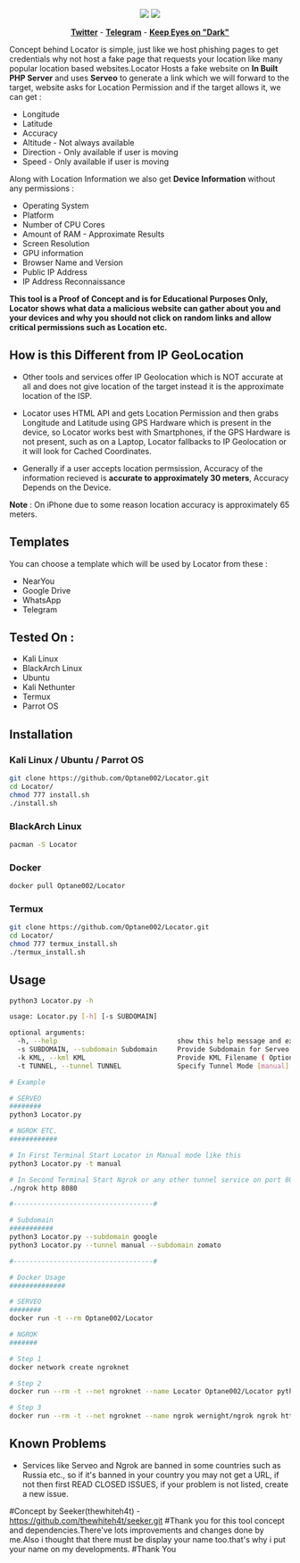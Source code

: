 <p align="center">
<img src="https://img.shields.io/badge/Python-3-brightgreen.svg?style=plastic">
<img src="https://img.shields.io/badge/Docker-✔-blue.svg?style=plastic">
</p>

<p align="center">
  <a href=""><b>Twitter</b></a>
  <span> - </span>
  <a href="https://t.me/DarkBYOptane"><b>Telegram</b></a>
  <span> - </span>
  <a href=""><b>Keep Eyes on "Dark"</b></a>
</p>

Concept behind Locator is simple, just like we host phishing pages to get credentials why not host a fake page that requests your location like many popular location based websites.Locator Hosts a fake website on **In Built PHP Server** and uses **Serveo** to generate a link which we will forward to the target, website asks for Location Permission and if the target allows it, we can get :

* Longitude
* Latitude
* Accuracy
* Altitude - Not always available
* Direction - Only available if user is moving
* Speed - Only available if user is moving

Along with Location Information we also get **Device Information** without any permissions :

* Operating System
* Platform
* Number of CPU Cores
* Amount of RAM - Approximate Results
* Screen Resolution
* GPU information
* Browser Name and Version
* Public IP Address
* IP Address Reconnaissance

**This tool is a Proof of Concept and is for Educational Purposes Only, Locator shows what data a malicious website can gather about you and your devices and why you should not click on random links and allow critical permissions such as Location etc.**

## How is this Different from IP GeoLocation

* Other tools and services offer IP Geolocation which is NOT accurate at all and does not give location of the target instead it is the approximate location of the ISP.

* Locator uses HTML API and gets Location Permission and then grabs Longitude and Latitude using GPS Hardware which is present in the device, so Locator works best with Smartphones, if the GPS Hardware is not present, such as on a Laptop, Locator fallbacks to IP Geolocation or it will look for Cached Coordinates.  

* Generally if a user accepts location permsission, Accuracy of the information recieved is **accurate to approximately 30 meters**, Accuracy Depends on the Device.

**Note** : On iPhone due to some reason location accuracy is approximately 65 meters.

## Templates

You can choose a template which will be used by Locator from these : 

* NearYou
* Google Drive
* WhatsApp
* Telegram

## Tested On :

* Kali Linux
* BlackArch Linux
* Ubuntu
* Kali Nethunter
* Termux
* Parrot OS

## Installation

### Kali Linux / Ubuntu / Parrot OS

```bash
git clone https://github.com/Optane002/Locator.git
cd Locator/
chmod 777 install.sh
./install.sh
```

### BlackArch Linux

```bash
pacman -S Locator
```

### Docker

```bash
docker pull Optane002/Locator
```

### Termux

```bash
git clone https://github.com/Optane002/Locator.git
cd Locator/
chmod 777 termux_install.sh
./termux_install.sh
```

## Usage

```bash
python3 Locator.py -h

usage: Locator.py [-h] [-s SUBDOMAIN]

optional arguments:
  -h, --help                              show this help message and exit
  -s SUBDOMAIN, --subdomain Subdomain 	  Provide Subdomain for Serveo URL ( Optional )
  -k KML, --kml KML                       Provide KML Filename ( Optional )
  -t TUNNEL, --tunnel TUNNEL              Specify Tunnel Mode [manual]

# Example

# SERVEO 
########
python3 Locator.py

# NGROK ETC.
############

# In First Terminal Start Locator in Manual mode like this
python3 Locator.py -t manual

# In Second Terminal Start Ngrok or any other tunnel service on port 8080
./ngrok http 8080

#-----------------------------------#

# Subdomain
########### 
python3 Locator.py --subdomain google
python3 Locator.py --tunnel manual --subdomain zomato

#-----------------------------------#

# Docker Usage
##############

# SERVEO
########
docker run -t --rm Optane002/Locator

# NGROK
#######

# Step 1
docker network create ngroknet

# Step 2
docker run --rm -t --net ngroknet --name Locator Optane002/Locator python3 Locator.py -t manual

# Step 3
docker run --rm -t --net ngroknet --name ngrok wernight/ngrok ngrok http Locator:8080
```

## Known Problems

* Services like Serveo and Ngrok are banned in some countries such as Russia etc., so if it's banned in your country you may not get a URL, if not then first READ CLOSED ISSUES, if your problem is not listed, create a new issue.

#Concept by Seeker(thewhiteh4t) - https://github.com/thewhiteh4t/seeker.git
#Thank you for this tool concept and dependencies.There've lots improvements and changes done by me.Also i thought that there must be display your name too.that's why i put your name on my developments.
#Thank You

